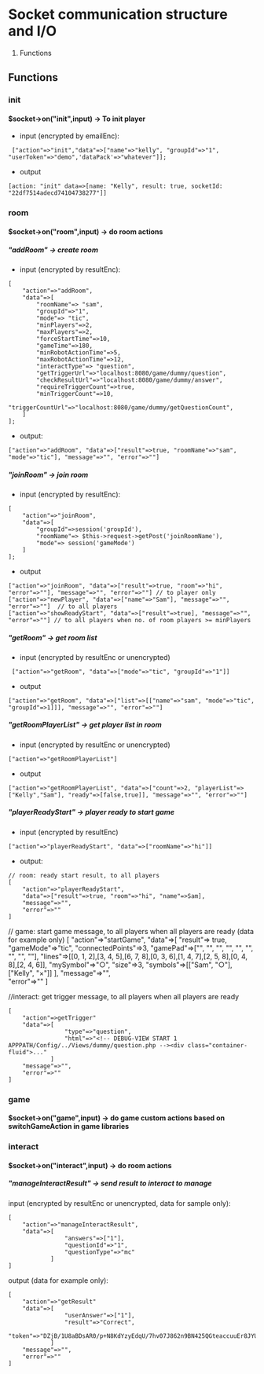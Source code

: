 # Socket communication structure and I/O
1. Functions

## Functions
### init
#### $socket->on("init",input) -> To init player
* input (encrypted by emailEnc): 
```
 ["action"=>"init","data"=>["name"=>"kelly", "groupId"=>"1", "userToken"=>"demo",'dataPack'=>"whatever"]];
```
* output 
```
[action: "init" data=>[name: "Kelly", result: true, socketId: "22df7514adecd74104738277"]]
```

### room
#### $socket->on("room",input) -> do room actions
##### "addRoom" -> create room
* input (encrypted by resultEnc): 
```
[
	"action"=>"addRoom",
	"data"=>[
		"roomName"=> "sam",
		"groupId"=>"1",
		"mode"=> "tic",
		"minPlayers"=>2,
		"maxPlayers"=>2,
		"forceStartTime"=>10,
		"gameTime"=>180,
		"minRobotActionTime"=>5,
		"maxRobotActionTime"=>12,
		"interactType"=> "question",
		"getTriggerUrl"=>"localhost:8080/game/dummy/question",
		"checkResultUrl"=>"localhost:8080/game/dummy/answer",
		"requireTriggerCount"=>true,
		"minTriggerCount"=>10,
		"triggerCountUrl"=>"localhost:8080/game/dummy/getQuestionCount",
	]
];
```
* output: 
```
["action"=>"addRoom", "data"=>["result"=>true, "roomName"=>"sam", "mode"=>"tic"], "message"=>"", "error"=>""]
```

##### "joinRoom" -> join room
* input (encrypted by resultEnc):
```
[
	"action"=>"joinRoom",
	"data"=>[
		"groupId"=>session('groupId'),
		"roomName"=> $this->request->getPost('joinRoomName'),
		"mode"=> session('gameMode')
	]
];
```
* output
```
["action"=>"joinRoom", "data"=>["result"=>true, "room"=>"hi", "error"=>""], "message"=>"", "error"=>""] // to player only
["action"=>"newPlayer", "data"=>["name"=>"Sam"], "message"=>"", "error"=>""]  // to all players
["action"=>"showReadyStart", "data"=>["result"=>true], "message"=>"", "error"=>""] // to all players when no. of room players >= minPlayers
```

##### "getRoom" -> get room list
* input (encrypted by resultEnc or unencrypted)
```
 ["action"=>"getRoom", "data"=>["mode"=>"tic", "groupId"=>"1"]]
```
* output
```
["action"=>"getRoom", "data"=>["list"=>[["name"=>"sam", "mode"=>"tic", "groupId"=>1]]], "message"=>"", "error"=>""]
```

##### "getRoomPlayerList" -> get player list in room
* input (encrypted by resultEnc or unencrypted) 
```
["action"=>"getRoomPlayerList"]
```
* output
```
["action"=>"getRoomPlayerList", "data"=>["count"=>2, "playerList"=>["Kelly","Sam"], "ready"=>[false,true]], "message"=>"", "error"=>""]
```

##### "playerReadyStart" -> player ready to start game
* input (encrypted by resultEnc)
```
["action"=>"playerReadyStart", "data"=>["roomName"=>"hi"]]
```
* output: 
```
// room: ready start result, to all players
[
	"action"=>"playerReadyStart",
	"data"=>["result"=>true, "room"=>"hi", "name"=>Sam], 
	"message"=>"",
	"error"=>""
]
```
// game: start game message, to all players when all players are ready (data for example only)
[
	"action"=>"startGame", 
	"data"=>[
				"result"=> true,
				"gameMode"=>"tic",
				"connectedPoints"=>3,
				"gamePad"=>["", "", "", "", "", "", "", "", ""],
				"lines"=>[[0, 1, 2],[3, 4, 5],[6, 7, 8],[0, 3, 6],[1, 4, 7],[2, 5, 8],[0, 4, 8],[2, 4, 6]],
				"mySymbol"=>"○",
				"size"=>3, 
				"symbols"=>[["Sam", "○"],["Kelly", "×"]]
			], 
	"message"=>"",			
	"error"=>""
]

//interact: get trigger message, to all players when all players are ready
```
[
	"action"=>getTrigger"
	"data"=>[
				"type"=>"question",
				"html"=>"<!-- DEBUG-VIEW START 1 APPPATH/Config/../Views/dummy/question.php --><div class="container-fluid">..."
			]
	"message"=>"",
	"error"=>""
]
```
### game
#### $socket->on("game",input) -> do game custom actions based on switchGameAction in game libraries

### interact
#### $socket->on("interact",input) -> do room actions
##### "manageInteractResult" -> send result to interact to manage
input (encrypted by resultEnc or unencrypted, data for sample only):
```
[
	"action"=>"manageInteractResult", 
	"data"=>[
				"answers"=>["1"],
				"questionId"=>"1",
				"questionType"=>"mc"
			]
]
```

output (data for example only):
```
[
	"action"=>"getResult"
	"data"=>[
				"userAnswer"=>["1"],
				"result"=>"Correct",
				"token"=>"DZjB/1U8aBDsAR0/p+N8KdYzyEdqU/7hv07J862n9BN425QGteaccuuEr8JYUxGIfWUVy+u/cXjR872NZ+is7c0WGbmZfAtBOX0oZxY73RiI6c581e/Akn2APTlBkTPViYkL7FC97jmO73kbGZbbAA=="
			]
	"message"=>"",
	"error"=>""
]
```
